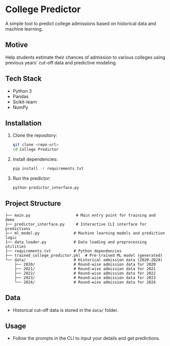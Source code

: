 # College Predictor

A simple tool to predict college admissions based on historical data and machine learning.

## Motive
Help students estimate their chances of admission to various colleges using previous years' cut-off data and predictive modeling.

## Tech Stack
- Python 3
- Pandas
- Scikit-learn
- NumPy

## Installation
1. Clone the repository:
   ```bash
   git clone <repo-url>
   cd College Predictor
   ```
2. Install dependencies:
   ```bash
   pip install -r requirements.txt
   ```
3. Run the predictor:
   ```bash
   python predictor_interface.py
   ```

## Project Structure
```
├── main.py                    # Main entry point for training and demo
├── predictor_interface.py     # Interactive CLI interface for predictions
├── ml_model.py               # Machine learning models and prediction logic
├── data_loader.py            # Data loading and preprocessing utilities
├── requirements.txt          # Python dependencies
├── trained_college_predictor.pkl  # Pre-trained ML model (generated)
└── data/                     # Historical admission data (2020-2024)
    ├── 2020/                 # Round-wise admission data for 2020
    ├── 2021/                 # Round-wise admission data for 2021
    ├── 2022/                 # Round-wise admission data for 2022
    ├── 2023/                 # Round-wise admission data for 2023
    └── 2024/                 # Round-wise admission data for 2024
```

## Data
- Historical cut-off data is stored in the `data/` folder.

## Usage
- Follow the prompts in the CLI to input your details and get predictions.

